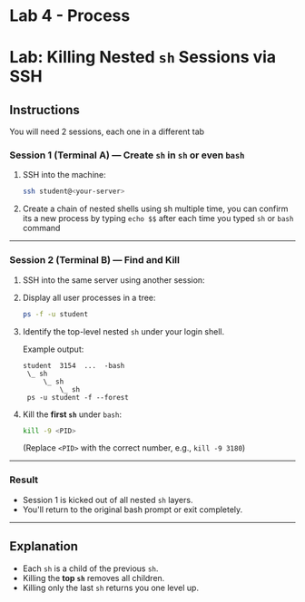# Lab 4 - Process

# Lab: Killing Nested `sh` Sessions via SSH

## Instructions

You will need 2 sessions, each one in a different tab

### Session 1 (Terminal A) — Create `sh` in `sh` or even `bash`

1. SSH into the machine:
    
    ```bash
    ssh student@<your-server>
    ```
    
2. Create a chain of nested shells using sh multiple time, you can confirm its a new process by typing `echo $$` after each time you typed `sh` or `bash` command

---

### Session 2 (Terminal B) — Find and Kill

1. SSH into the same server using another session:
2. Display all user processes in a tree:
    
    ```bash
    ps -f -u student
    ```
    
3. Identify the top-level nested `sh` under your login shell.
    
    Example output:
    
    ```
    student  3154  ...  -bash
     \_ sh
         \_ sh
             \_ sh
     ps -u student -f --forest
    ```
    
4. Kill the **first `sh`** under `bash`:
    
    ```bash
    kill -9 <PID>
    ```
    
    (Replace `<PID>` with the correct number, e.g., `kill -9 3180`)
    

---

### Result

- Session 1 is kicked out of all nested `sh` layers.
- You'll return to the original bash prompt or exit completely.

---

## Explanation

- Each `sh` is a child of the previous `sh`.
- Killing the **top `sh`** removes all children.
- Killing only the last `sh` returns you one level up.
